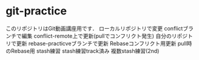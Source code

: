 # git-practice
このリポジトリはGit動画講座用です．
ローカルリポジトリで変更
conflictブランチで編集
conflict-remote上で更新(pullでコンフリクト発生)
自分のリポジトリで更新
rebase-practicveブランチで更新
Rebaseコンフリクト用更新
pull時のRebase用
stash練習
stash練習track済み
複数stash練習(2nd)